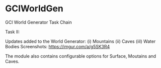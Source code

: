 # GCIWorldGen
GCI World Generator Task Chain

Task II:

Updates added to the World Generator:
    (i) Mountains 
    (ii) Caves
    (iiI) Water Bodies
Screenshots: https://imgur.com/a/g5SK3R4

The module also contains configurable options for Surface, Moutains and Caves.
  
